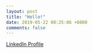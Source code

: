 ```yaml
---
layout: post
title: "Hello!"
date: 2019-05-22 00:25:06 +0800
comments: false
---
```


[LinkedIn Profile](https://www.linkedin.com/in/nicolebudiman/)
